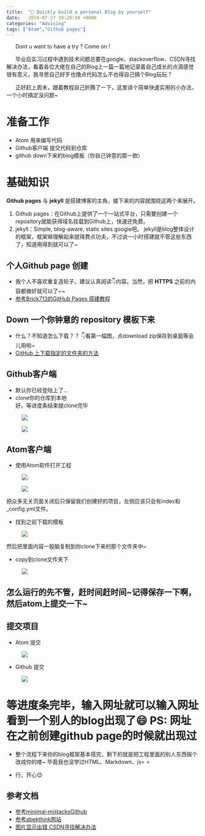 ```yaml
---
title:  "📕 Quickly build a personal Blog by yourself"
date:   2019-07-27 19:28:50 +0800
categories: "Advising"
tags: ["Atom","Github pages"]
---
```

&nbsp;&nbsp;&nbsp;&nbsp;&nbsp;&nbsp;Dont u want to have a try ? Come on !

&nbsp;&nbsp;&nbsp;&nbsp;&nbsp;&nbsp;毕业后实习过程中遇到技术问题总要在google、stackoverflow、CSDN寻找解决办法，看着各位大佬在自己的Blog上一篇一篇地记录着自己成长的点滴感觉很有意义，我寻思自己好歹也撸点代码怎么不也得自己搞个Blog玩玩？<br>

&nbsp;&nbsp;&nbsp;&nbsp;&nbsp;&nbsp;正好赶上周末，跟着教程自己折腾了一下，这里讲个简单快速实用的小办法，一个小时搞定没问题~

# 准备工作
- Atom 用来编写代码
- Github客户端 提交代码到仓库
- github down下来的blog模板（你自己钟意的那一款）


# 基础知识
**Github pages** 与 **jekyll** 是搭建博客的主角，接下来的内容就围绕这两个来展开。
1. Github pages：在Github上提供了一个一站式平台，只需要创建一个repository就能获得域名挂载到Github上，快速还免费。
2. jekyll：Simple, blog-aware, static sites google吧。
jekyll是blog整体设计的框架，框架嘛理解起来就得费点功夫，不过说一小时搭建就不管这些东西了，知道用得到就可以了~


## 个人Github page 创建
- 我个人不喜欢重复造轮子，建议认真阅读👇内容。当然，把 **HTTPS** 之前的内容都做好就可以了~~<br>
- [参考Brick713的GitHub Pages 搭建教程](https://sspai.com/post/54608)


## Down 一个你钟意的 repository 模板下来
- 什么？不知道怎么下载？？ 👇看第一幅图，点download zip保存到桌面等会儿用啦~<br>
- [GitHub 上下载指定的文件夹的方法](https://blog.csdn.net/qq_35860352/article/details/80313078)


## Github客户端
- 默认你已经登陆上了...<br>
- clone你的仓库到本地<br>
好，等进度条结束就clone完毕

<figure>
  <img src="{{ site.baseurl }}/images/190726image/1.png">
</figure>

<figure>
  <img src="{{ site.baseurl }}/images/190726image/2.jpg">
</figure>


## Atom客户端
- 使用Atom软件打开工程<br>
<figure>
  <img src="{{ site.baseurl }}/images/190726image/3.png">
</figure>

<figure>
  <img src="{{ site.baseurl }}/images/190726image/4.png">
</figure>

把众多无关页面关闭后只保留我们创建好的项目，左侧应该只会有index和_config.yml文件。
- 找到之前下载的模板  <br>
<figure>
  <img src="{{ site.baseurl }}/images/190726image/5.png">
</figure>

然后把里面内容一股脑复制到你clone下来的那个文件夹中~
- copy到clone文件夹下 <br>
<figure>
  <img src="{{ site.baseurl }}/images/190726image/6.png">
</figure>

## 怎么运行的先不管，赶时间赶时间~记得保存一下啊，然后atom上提交一下~

## 提交项目
- Atom 提交  <br>
<figure>
  <img src="{{ site.baseurl }}/images/190726image/7.png">
</figure>

- Github 提交 <br>
<figure>
  <img src="{{ site.baseurl }}/images/190726image/8.png">
</figure>

# 等进度条完毕，输入网址就可以输入网址看到一个别人的blog出现了😄   PS: __网址在之前创建github page的时候就出现过__


- 整个流程下来你的blog框架基本搭完，剩下的就是把工程里面的别人东西挨个改成你的喽~ 毕竟我也没学过HTML、Markdown、js= =

- 行，开心😊


## 参考文档

- [参考minimal-mistacksGithub](https://github.com/mmistakes/minimal-mistakes)
- [参考abekthink网站](https://abekthink.github.io/test/robot-framework-tutorial-installation/)
- [图片显示出错 CSDN寻找解决办法](https://blog.csdn.net/simple_the_best/article/details/53403787)
